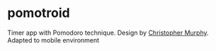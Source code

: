 # pomotroid

Timer app with Pomodoro technique. Design by [Christopher Murphy](https://dribbble.com/shots/4157260-Pomotroid-Pomodoro-App). Adapted to mobile environment
